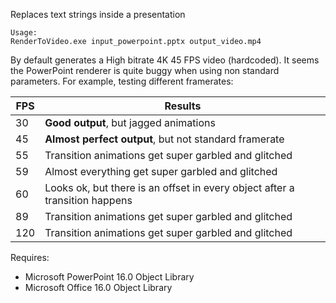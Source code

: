 Replaces text strings inside a presentation

    Usage:
    RenderToVideo.exe input_powerpoint.pptx output_video.mp4
    
By default generates a High bitrate 4K 45 FPS video (hardcoded). It seems the PowerPoint renderer is quite buggy when using non standard parameters. For example, testing different framerates:

| FPS | Results |
|-----|---------|
|30|**Good output**, but jagged animations|
|45|**Almost perfect output**, but not standard framerate|
|55|Transition animations get super garbled and glitched|
|59|Almost everything get super garbled and glitched|
|60|Looks ok, but there is an offset in every object after a transition happens|
|89|Transition animations get super garbled and glitched|
|120|Transition animations get super garbled and glitched|

Requires:
* Microsoft PowerPoint 16.0 Object Library
* Microsoft Office 16.0 Object Library
